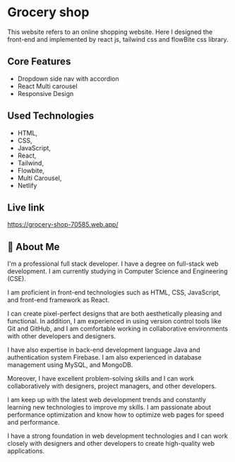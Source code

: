 # Grocery shop

This website refers to an online shopping website. Here I designed the front-end and implemented by react js, tailwind css and flowBite css library.

## Core Features

- Dropdown side nav with accordion
- React Multi carousel
- Responsive Design

## Used Technologies

- HTML, 
- CSS,
- JavaScript,
- React,
- Tailwind,
- Flowbite,
- Multi Carousel,
- Netlify


## Live link

https://grocery-shop-70585.web.app/

## 🚀 About Me
I'm a professional full stack developer. I have a degree on full-stack web development. I am currently studying in Computer Science and Engineering (CSE). 

I am proficient in front-end technologies such as HTML, CSS, JavaScript, and front-end framework as React. 

I can create pixel-perfect designs that are both aesthetically pleasing and functional. In addition, I am experienced in using version control tools like Git and GitHub, and I am comfortable working in collaborative environments with other developers and designers. 

I have also expertise in back-end development language Java and authentication system Firebase. I am also experienced in database management using MySQL, and MongoDB.

Moreover, I have excellent problem-solving skills and I can work collaboratively with designers, project managers, and other developers. 

I am keep up with the latest web development trends and constantly learning new technologies to improve my skills. I am passionate about performance optimization and know how to optimize web pages for speed and performance. 

I have a strong foundation in web development technologies and I can work closely with designers and other developers to create high-quality web applications.
